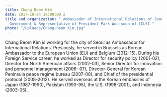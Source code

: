 ```yaml
---
title: Chang Beom Kim
date: 2017-10-24 19:00:00 Z
title and organization: " Ambassador of International Relations of Seoul Metropolitan
  Government & Representative of President Park Won-soon of ICLEI "
photo: "/uploads/Chang-beom_Kim.jpg"
---
```


Chang Beom Kim is working for the city of Seoul as Ambassador for International Relations. Previously, he served in Brussels as Korean Ambassador to the European Union (EU) and Belgium (2012-15). During his Foreign Service career, he worked as Director for security policy (2001-02), Director for North American affairs (2002-03), Senior Director for innovation and personnel management (2006- 07), Director-General for Korean Peninsula peace regime bureau (2007-08), and Chief of the presidential protocol (2008-2012). He served overseas at the Korean embassies of Japan (1987-1990), Pakistan (1993-95), the U.S. (1998-2001), and Indonesia (2003-05).